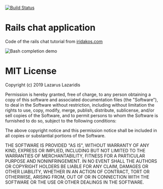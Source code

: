 [![Build Status](http://localhost:8080/job/ChatTutorialPipeline/job/master/badge/icon)](http://localhost:8080/job/ChatTutorialPipeline/job/master/)

# Rails chat application
Code of the rails chat tutorial from [iridakos.com](https://iridakos.com/tutorials/2019/04/04/creating-chat-application-rails-websockets.html)

![Bash completion demo](https://iridakos.com/assets/images/posts/rails-chat-tutorial/rails-chat-tutorial.gif)

# MIT License

Copyright (c) 2019 Lazarus Lazaridis

Permission is hereby granted, free of charge, to any person obtaining a copy
of this software and associated documentation files (the "Software"), to deal
in the Software without restriction, including without limitation the rights
to use, copy, modify, merge, publish, distribute, sublicense, and/or sell
copies of the Software, and to permit persons to whom the Software is
furnished to do so, subject to the following conditions:

The above copyright notice and this permission notice shall be included in all
copies or substantial portions of the Software.

THE SOFTWARE IS PROVIDED "AS IS", WITHOUT WARRANTY OF ANY KIND, EXPRESS OR
IMPLIED, INCLUDING BUT NOT LIMITED TO THE WARRANTIES OF MERCHANTABILITY,
FITNESS FOR A PARTICULAR PURPOSE AND NONINFRINGEMENT. IN NO EVENT SHALL THE
AUTHORS OR COPYRIGHT HOLDERS BE LIABLE FOR ANY CLAIM, DAMAGES OR OTHER
LIABILITY, WHETHER IN AN ACTION OF CONTRACT, TORT OR OTHERWISE, ARISING FROM,
OUT OF OR IN CONNECTION WITH THE SOFTWARE OR THE USE OR OTHER DEALINGS IN THE
SOFTWARE.
